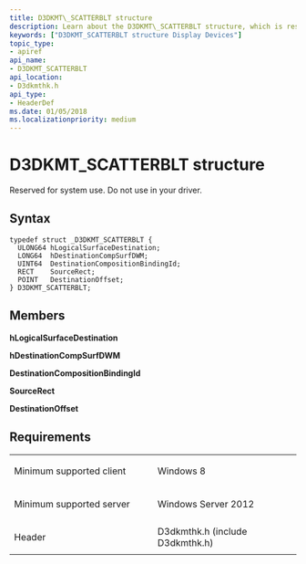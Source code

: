 ```yaml
---
title: D3DKMT\_SCATTERBLT structure
description: Learn about the D3DKMT\_SCATTERBLT structure, which is reserved for system use. Do not use in your driver.
keywords: ["D3DKMT_SCATTERBLT structure Display Devices"]
topic_type:
- apiref
api_name:
- D3DKMT_SCATTERBLT
api_location:
- D3dkmthk.h
api_type:
- HeaderDef
ms.date: 01/05/2018
ms.localizationpriority: medium
---
```


# D3DKMT\_SCATTERBLT structure


Reserved for system use. Do not use in your driver.

Syntax
------

```ManagedCPlusPlus
typedef struct _D3DKMT_SCATTERBLT {
  ULONG64 hLogicalSurfaceDestination;
  LONG64  hDestinationCompSurfDWM;
  UINT64  DestinationCompositionBindingId;
  RECT    SourceRect;
  POINT   DestinationOffset;
} D3DKMT_SCATTERBLT;
```

Members
-------

**hLogicalSurfaceDestination**

**hDestinationCompSurfDWM**

**DestinationCompositionBindingId**

**SourceRect**

**DestinationOffset**

Requirements
------------

<table>
<colgroup>
<col width="50%" />
<col width="50%" />
</colgroup>
<tbody>
<tr class="odd">
<td align="left"><p>Minimum supported client</p></td>
<td align="left"><p>Windows 8</p></td>
</tr>
<tr class="even">
<td align="left"><p>Minimum supported server</p></td>
<td align="left"><p>Windows Server 2012</p></td>
</tr>
<tr class="odd">
<td align="left"><p>Header</p></td>
<td align="left">D3dkmthk.h (include D3dkmthk.h)</td>
</tr>
</tbody>
</table>

 

 





